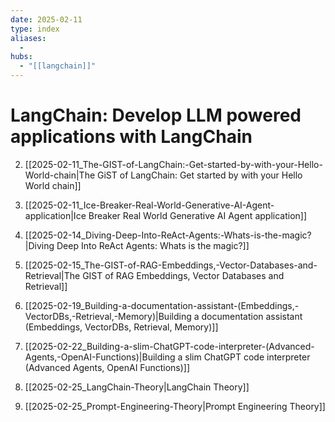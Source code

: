 ```yaml
---
date: 2025-02-11
type: index
aliases:
  -
hubs:
  - "[[langchain]]"
---
```


# LangChain: Develop LLM powered applications with LangChain

2. [[2025-02-11_The-GIST-of-LangChain:-Get-started-by-with-your-Hello-World-chain|The GiST of LangChain: Get started by with your Hello World chain]]

3. [[2025-02-11_Ice-Breaker-Real-World-Generative-AI-Agent-application|Ice Breaker Real World Generative AI Agent application]]
4. [[2025-02-14_Diving-Deep-Into-ReAct-Agents:-Whats-is-the-magic?|Diving Deep Into ReAct Agents: Whats is the magic?]]
5. [[2025-02-15_The-GIST-of-RAG-Embeddings,-Vector-Databases-and-Retrieval|The GIST of RAG Embeddings, Vector Databases and Retrieval]]
6. [[2025-02-19_Building-a-documentation-assistant-(Embeddings,-VectorDBs,-Retrieval,-Memory)|Building a documentation assistant (Embeddings, VectorDBs, Retrieval, Memory)]]
7. [[2025-02-22_Building-a-slim-ChatGPT-code-interpreter-(Advanced-Agents,-OpenAI-Functions)|Building a slim ChatGPT code interpreter (Advanced Agents, OpenAI Functions)]]
8. [[2025-02-25_LangChain-Theory|LangChain Theory]]
9. [[2025-02-25_Prompt-Engineering-Theory|Prompt Engineering Theory]]
